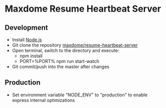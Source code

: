 # Maxdome Resume Heartbeat Server

## Development
- Install [Node.js](http://nodejs.org/)
- Git clone the repository [maxdome/resume-heartbeat-server](https://github.com/maxdome/resume-heartbeat-server.git)
- Open terminal, switch to the directory and execute:
  - npm install
  - PORT=%PORT% npm run start-watch
- Git commit/push into the master after changes

## Production
- Set environment variable "NODE_ENV" to "production" to enable express internal optimizations
